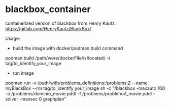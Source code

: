 # blackbox_container

containerized version of blackbox from Henry Kautz.
https://gitlab.com/HenryKautz/BlackBox/

Usage:


- build the image with docker/podman build command

podman build /path/were/dockerFile/is/located/ -t tag/to_identify_your_image

- run image

podman run -v /path/with/problems_definitions:/problems:Z  --name myBlackBox --rm tag/to_identify_your_image sh -c "/blackbox -maxauto 100 -o /problems/dominio_movie.pddl -f /problems/problema1_movie.pddl -solver -maxsec 0  graphplan"



